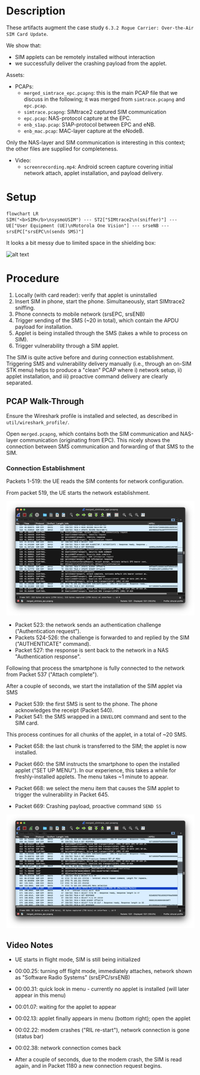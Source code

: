 # Description

These artifacts augment the case study `6.3.2 Rogue Carrier: Over-the-Air SIM Card Update`.

We show that:
- SIM applets can be remotely installed without interaction
- we successfully deliver the crashing payload from the applet.

Assets:
- PCAPs:
  - `merged_simtrace_epc.pcapng`: this is the main PCAP file that we discuss in the following; it was merged from `simtrace.pcapng` and `epc.pcap`.
  - `simtrace.pcapng`: SIMtrace2 captured SIM communication
  - `epc.pcap`: NAS-protocol capture at the EPC.
  - `enb_s1ap.pcap`: S1AP-protocol between EPC and eNB.
  - `enb_mac.pcap`: MAC-layer capture at the eNodeB.

Only the NAS-layer and SIM communication is interesting in this context; the other files are supplied for completeness.

- Video:
  - `screenrecording.mp4`: Android screen capture covering initial network attach, applet installation, and payload delivery.

# Setup

```mermaid
flowchart LR
SIM("<b>SIM</b>\nsysmoUSIM") --- ST2["SIMtrace2\n(sniffer)"] --- UE["User Equipment (UE)\nMotorola One Vision"] --- srseNB --- srsEPC["srsEPC\n(sends SMS)"]
```

It looks a bit messy due to limited space in the shielding box:

![alt text](img/setup_annotated.png)

# Procedure

1. Locally (with card reader): verify that applet is uninstalled
2. Insert SIM in phone, start the phone. Simultaneously, start SIMtrace2 sniffing.
3. Phone connects to mobile network (srsEPC, srsENB)
4. Trigger sending of the SMS (~20 in total), which contain the APDU payload for installation.
5. Applet is being installed through the SMS (takes a while to process on SIM).
6. Trigger vulnerability through a SIM applet.

The SIM is quite active before and during connection establishment. Triggering SMS and vulnerability delivery manually (i.e., through an on-SIM STK menu) helps to produce a "clean" PCAP where i) network setup, ii) applet installation, and iii) proactive command delivery are clearly separated.

## PCAP Walk-Through

Ensure the Wireshark profile is installed and selected, as described in `util/wireshark_profile/`.

Open `merged.pcapng`, which contains both the SIM communication and NAS-layer communication (originating from EPC). This nicely shows the connection between SMS communication and forwarding of that SMS to the SIM.

### Connection Establishment

Packets 1-519: the UE reads the SIM contents for network configuration.

From packet 519, the UE starts the network establishment.

![alt text](img/connection_establishment.png)

- Packet 523: the network sends an authentication challenge ("Authentication request").
- Packets 524-526: the challenge is forwarded to and replied by the SIM ("AUTHENTICATE" command).
- Packet 527: the response is sent back to the network in a NAS "Authentication response".

Following that process the smartphone is fully connected to the network from Packet 537 ("Attach complete").

After a couple of seconds, we start the installation of the SIM applet via SMS

- Packet 539: the first SMS is sent to the phone. The phone acknowledges the receipt (Packet 540).
- Packet 541: the SMS wrapped in a `ENVELOPE` command and sent to the SIM card.

This process continues for all chunks of the applet, in a total of ~20 SMS.

- Packet 658: the last chunk is transferred to the SIM; the applet is now installed.

- Packet 660: the SIM instructs the smartphone to open the installed applet ("SET UP MENU"). In our experience, this takes a while for freshly-installed applets. The menu takes ~1 minute to appear.

- Packet 668: we select the menu item that causes the SIM applet to trigger the vulnerability in Packet 645.
- Packet 669: Crashing payload, proactive command `SEND SS`

![alt text](img/proactive_command_crash.png)

## Video Notes

- UE starts in flight mode, SIM is still being initialized
- 00:00.25: turning off flight mode, immediately attaches, network shown as "Software Radio Systems" (srsEPC/srsENB)
- 00:00.31: quick look in menu - currently no applet is installed (will later appear in this menu)
- 00:01.07: waiting for the applet to appear
- 00:02.13: applet finally appears in menu (bottom right); open the applet
- 00:02.22: modem crashes ("RIL re-start"), network connection is gone (status bar)
- 00:02.38: network connection comes back

- After a couple of seconds, due to the modem crash, the SIM is read again, and in Packet 1180 a new connection request begins.
